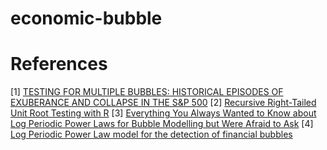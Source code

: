 # economic-bubble



# References
[1] [TESTING FOR MULTIPLE BUBBLES: HISTORICAL EPISODES OF EXUBERANCE AND COLLAPSE IN THE S&P 500](http://korora.econ.yale.edu/phillips/pubs/art/p1498.pdf)
[2] [Recursive Right-Tailed Unit Root Testing with R](https://www.dallasfed.org/~/media/documents/research/international/wpapers/2020/0383.pdf)
[3] [Everything You Always Wanted to Know about Log Periodic Power Laws for Bubble Modelling but Were Afraid to Ask](https://mpra.ub.uni-muenchen.de/47869/1/MPRA_paper_47869.pdf)
[4] [Log Periodic Power Law model for the detection of financial bubbles](https://www.politesi.polimi.it/retrieve/c280fa02-ead6-4885-8602-3f6c24dfb6d1/Bonanomi%20-%20Log%20Periodic%20Power%20Law%20model%20for%20the%20detection%20of%20financial%20bubbles.pdf)
